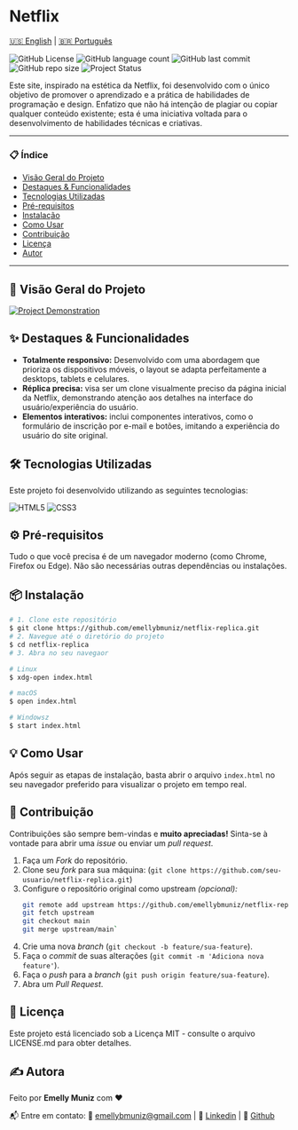 # Netflix

[🇺🇸 English](./README.md) | [🇧🇷 Português](./README.pt.md)


![GitHub License](https://img.shields.io/github/license/emellybmuniz/netflix-replica)
![GitHub language count](https://img.shields.io/github/languages/count/emellybmuniz/netflix-replica)
![GitHub last commit](https://img.shields.io/github/last-commit/emellybmuniz/netflix-replica)
![GitHub repo size](https://img.shields.io/github/repo-size/emellybmuniz/netflix-replica)
![Project Status](https://img.shields.io/badge/Status%20-%20Finalizado%20-%20%234BC21E)

Este site, inspirado na estética da Netflix, foi desenvolvido com o único objetivo de promover o aprendizado e a prática de habilidades de programação e design. Enfatizo que não há intenção de plagiar ou copiar qualquer conteúdo existente; esta é uma iniciativa voltada para o desenvolvimento de habilidades técnicas e criativas.


---
### 📋 Índice

- [Visão Geral do Projeto](#-visão-geral-do-projeto)
- [Destaques & Funcionalidades](#-destaques--funcionalidades)
- [Tecnologias Utilizadas](#-tecnologias-utilizadas)
- [Pré-requisitos](#-pré-requisitos)
- [Instalação](#-instalação)
- [Como Usar](#-como-usar)
- [Contribuição](#-contribuição)
- [Licença](#-licença)
- [Autor](#-autora)
---


## 🚀 Visão Geral do Projeto

[![Project Demonstration](src/imagens/project-demo.gif)](https://emellybmuniz.github.io/netflix-replica/)


## ✨ Destaques & Funcionalidades

- **Totalmente responsivo:** Desenvolvido com uma abordagem que prioriza os dispositivos móveis, o layout se adapta perfeitamente a desktops, tablets e celulares.
- **Réplica precisa:** visa ser um clone visualmente preciso da página inicial da Netflix, demonstrando atenção aos detalhes na interface do usuário/experiência do usuário.
- **Elementos interativos:** inclui componentes interativos, como o formulário de inscrição por e-mail e botões, imitando a experiência do usuário do site original.

## 🛠️ Tecnologias Utilizadas

Este projeto foi desenvolvido utilizando as seguintes tecnologias:

![HTML5](https://img.shields.io/badge/html5-%23E34F26.svg?style=for-the-badge&logo=html5&logoColor=white)
![CSS3](https://img.shields.io/badge/css3-%231572B6.svg?style=for-the-badge&logo=css3&logoColor=white)

## ⚙️ Pré-requisitos

Tudo o que você precisa é de um navegador moderno (como Chrome, Firefox ou Edge). Não são necessárias outras dependências ou instalações.


## 📦 Instalação

```bash
# 1. Clone este repositório
$ git clone https://github.com/emellybmuniz/netflix-replica.git
# 2. Navegue até o diretório do projeto
$ cd netflix-replica
# 3. Abra no seu navegaor 

# Linux
$ xdg-open index.html

# macOS
$ open index.html 

# Windowsz
$ start index.html 
```

## 💡 Como Usar

Após seguir as etapas de instalação, basta abrir o arquivo `index.html` no seu navegador preferido para visualizar o projeto em tempo real.


## 🤝 Contribuição

Contribuições são sempre bem-vindas e **muito apreciadas!** Sinta-se à vontade para abrir uma *issue* ou enviar um *pull request*. 

1. Faça um *Fork* do repositório.
2. Clone seu *fork* para sua máquina: (`git clone https://github.com/seu-usuario/netflix-replica.git`)
3. Configure o repositório original como upstream *(opcional):*
    ```bash
    git remote add upstream https://github.com/emellybmuniz/netflix-replica.git
    git fetch upstream
    git checkout main
    git merge upstream/main`
    ```
4. Crie uma nova *branch* (`git checkout -b feature/sua-feature`).
5. Faça o *commit* de suas alterações (`git commit -m 'Adiciona nova feature'`).
6. Faça o *push* para a *branch* (`git push origin feature/sua-feature`).
7. Abra um *Pull Request*.

## 🔑 Licença

Este projeto está licenciado sob a Licença MIT - consulte o arquivo LICENSE.md para obter detalhes.


## ✍️ Autora

Feito por **Emelly Muniz** com ❤️

📬 Entre em contato:
📧 emellybmuniz@gmail.com |
💼 [Linkedin](https://www.linkedin.com/in/emellybmuniz) |
🐙 [Github](https://github.com/emellybmuniz)
